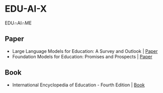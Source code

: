 # EDU-AI-X
EDU∩AI∩ME

## Paper
- Large Language Models for Education: A Survey and Outlook | [Paper](https://arxiv.org/abs/2403.18105)
- Foundation Models for Education: Promises and Prospects | [Paper](https://arxiv.org/abs/2405.10959)

## Book
- International Encyclopedia of Education - Fourth Edition | [Book](https://www.sciencedirect.com/referencework/9780128186299/international-encyclopedia-of-education)
